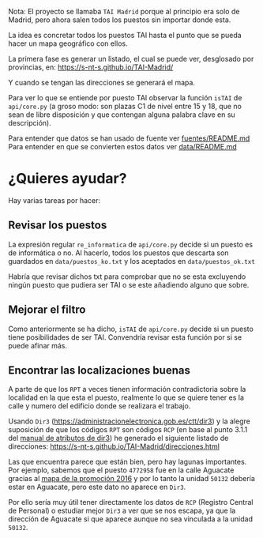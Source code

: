 Nota: El proyecto se llamaba `TAI Madrid` porque al principio era solo de Madrid, pero ahora salen todos los puestos sin importar donde esta.

La idea es concretar todos los puestos TAI hasta el punto que se pueda hacer un mapa geográfico con ellos.

La primera fase es generar un listado, el cual se puede ver, desglosado por provincias, en: https://s-nt-s.github.io/TAI-Madrid/

Y cuando se tengan las direcciones se generará el mapa.

Para ver lo que se entiende por puesto TAI observar la función `isTAI` de `api/core.py` (a groso modo: son plazas C1 de nivel entre 15 y 18, que no sean de libre disposición y que contengan alguna palabra clave en su descripción).

Para entender que datos se han usado de fuente ver [fuentes/README.md](fuentes/README.md)  
Para entender en que se convierten estos datos ver [data/README.md](data/README.md)

# ¿Quieres ayudar?

Hay varias tareas por hacer:

## Revisar los puestos

La expresión regular `re_informatica` de `api/core.py` decide si un puesto es de informática o no.
Al hacerlo, todos los puestos que descarta son guardados en `data/puestos_ko.txt` y los aceptados en `data/puestos_ok.txt`

Habría que revisar dichos txt para comprobar que no se esta excluyendo ningún puesto que pudiera ser TAI o se este añadiendo alguno que sobre.

## Mejorar el filtro

Como anteriormente se ha dicho, `isTAI` de `api/core.py` decide si un puesto tiene posibilidades de ser TAI. Convendría revisar esta función por si se puede afinar más.

## Encontrar las localizaciones buenas

A parte de que los `RPT` a veces tienen información contradictoria sobre la localidad en la que esta el puesto, realmente lo que se quiere tener es la calle y numero del edificio donde se realizara el trabajo.

Usando `Dir3` (https://administracionelectronica.gob.es/ctt/dir3) y la alegre suposición de que los códigos `RPT` son códigos `RCP` (en base al punto 3.1.1 del [manual de atributos de dir3](https://administracionelectronica.gob.es/ctt/resources/Soluciones/238/Descargas/manual%20de%20atributos.pdf?idIniciativa=238&idElemento=12232)) he generado el siguiente listado de direcciones: https://s-nt-s.github.io/TAI-Madrid/direcciones.html

Las que encuentra parece que están bien, pero hay lagunas importantes. Por ejemplo, sabemos que el puesto `4772958` fue en la calle Aguacate gracias al [mapa de la promoción 2016](https://www.google.com/maps/d/viewer?mid=1nFluM8VkTMcFcdYipA7KpeR-7U4&ll=40.37956469758672%2C-3.7415436354164058&z=14) y por lo tanto la unidad `50132` debería estar en Aguacate, pero este dato no aparece en `Dir3`.

Por ello sería muy útil tener directamente los datos de `RCP` (Registro Central de Personal) o estudiar mejor `Dir3` a ver que se nos escapa, ya que la dirección de Aguacate si que aparece aunque no sea vinculada a la unidad `50132`.
